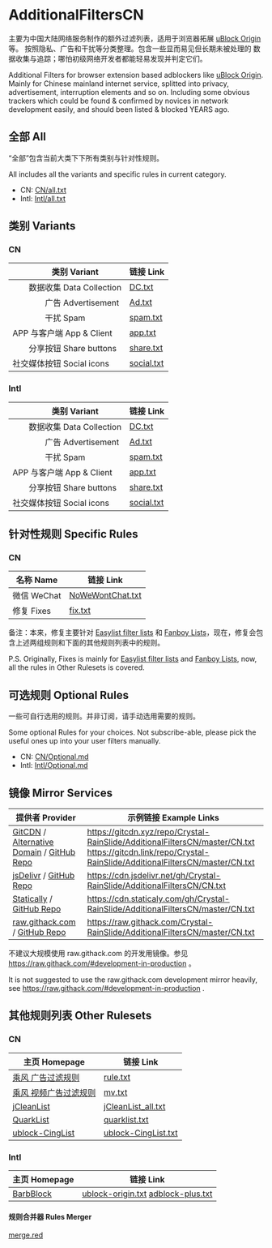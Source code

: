 # AdditionalFiltersCN

主要为中国大陆网络服务制作的额外过滤列表，适用于浏览器拓展
[uBlock Origin](https://github.com/gorhill/uBlock) 等。
按照隐私、广告和干扰等分类整理。包含一些显而易见但长期未被处理的
数据收集与追踪；哪怕初级网络开发者都能轻易发现并判定它们。

Additional Filters for browser extension based adblockers like
[uBlock Origin](https://github.com/gorhill/uBlock).
Mainly for Chinese mainland internet service, splitted into privacy,
advertisement, interruption elements and so on.
Including some obvious trackers which could be found & confirmed by
novices in network development easily, and should been listed & blocked
YEARS ago.

## 全部 All

“全部”包含当前大类下下所有类别与针对性规则。

All includes all the variants and specific rules in current category.

- CN: [CN/all.txt](https://raw.githubusercontent.com/Crystal-RainSlide/AdditionalFiltersCN/master/CN.txt)
- Intl: [Intl/all.txt](https://raw.githubusercontent.com/Crystal-RainSlide/AdditionalFiltersCN/master/Intl.txt)

## 类别 Variants

### CN

　　类别 Variant | 链接 Link
---------------- | ---------
　　数据收集 Data Collection |     [DC.txt](https://raw.githubusercontent.com/Crystal-RainSlide/AdditionalFiltersCN/master/CN/DC.txt)
　　　　广告 Advertisement   |     [Ad.txt](https://raw.githubusercontent.com/Crystal-RainSlide/AdditionalFiltersCN/master/CN/Ad.txt)
　　　　干扰 Spam            |   [spam.txt](https://raw.githubusercontent.com/Crystal-RainSlide/AdditionalFiltersCN/master/CN/spam.txt)
APP 与客户端 App & Client    |    [app.txt](https://raw.githubusercontent.com/Crystal-RainSlide/AdditionalFiltersCN/master/CN/app.txt)
　　分享按钮 Share buttons   |  [share.txt](https://raw.githubusercontent.com/Crystal-RainSlide/AdditionalFiltersCN/master/CN/share.txt)
社交媒体按钮 Social icons    | [social.txt](https://raw.githubusercontent.com/Crystal-RainSlide/AdditionalFiltersCN/master/CN/social.txt)

### Intl

　　类别 Variant | 链接 Link
---------------- | ---------
　　数据收集 Data Collection |     [DC.txt](https://raw.githubusercontent.com/Crystal-RainSlide/AdditionalFiltersCN/master/Intl/DC.txt)
　　　　广告 Advertisement   |     [Ad.txt](https://raw.githubusercontent.com/Crystal-RainSlide/AdditionalFiltersCN/master/Intl/Ad.txt)
　　　　干扰 Spam            |   [spam.txt](https://raw.githubusercontent.com/Crystal-RainSlide/AdditionalFiltersCN/master/Intl/spam.txt)
APP 与客户端 App & Client    |    [app.txt](https://raw.githubusercontent.com/Crystal-RainSlide/AdditionalFiltersCN/master/Intl/app.txt)
　　分享按钮 Share buttons   |  [share.txt](https://raw.githubusercontent.com/Crystal-RainSlide/AdditionalFiltersCN/master/Intl/share.txt)
社交媒体按钮 Social icons    | [social.txt](https://raw.githubusercontent.com/Crystal-RainSlide/AdditionalFiltersCN/master/Intl/social.txt)

## 针对性规则 Specific Rules

### CN

名称 Name | 链接 Link
--------- | ---------
微信 WeChat | [NoWeWontChat.txt](https://raw.githubusercontent.com/Crystal-RainSlide/AdditionalFiltersCN/master/CN/NoWeWontChat.txt)
修复 Fixes  | [fix.txt](https://raw.githubusercontent.com/Crystal-RainSlide/AdditionalFiltersCN/master/CN/fix.txt)

备注：本来，修复主要针对 [Easylist filter lists](https://easylist.to/) 和
[Fanboy Lists](https://fanboy.co.nz/)，现在，修复会包含上述两组规则和下面的其他规则列表中的规则。

P.S. Originally, Fixes is mainly for [Easylist filter lists](https://easylist.to/) and
[Fanboy Lists](https://fanboy.co.nz/), now, all the rules in Other Rulesets is covered.

## 可选规则 Optional Rules

一些可自行选用的规则。并非订阅，请手动选用需要的规则。

Some optional Rules for your choices. Not subscribe-able, please pick the useful ones up into your user filters manually.

- CN: [CN/Optional.md](https://github.com/Crystal-RainSlide/AdditionalFiltersCN/blob/master/CN/Optional.md)
- Intl: [Intl/Optional.md](https://github.com/Crystal-RainSlide/AdditionalFiltersCN/blob/master/Intl/Optional.md)

## 镜像 Mirror Services

提供者 Provider | 示例链接 Example Links
--------------- | ----------------------
[GitCDN](https://gitcdn.xyz) / [Alternative Domain](https://gitcdn.link) / [GitHub Repo](https://github.com/schme16/gitcdn.xyz) | https://gitcdn.xyz/repo/Crystal-RainSlide/AdditionalFiltersCN/master/CN.txt <br> https://gitcdn.link/repo/Crystal-RainSlide/AdditionalFiltersCN/master/CN.txt
[jsDelivr](https://www.jsdelivr.com/?docs=gh) / [GitHub Repo](https://github.com/jsdelivr/jsdelivr) | https://cdn.jsdelivr.net/gh/Crystal-RainSlide/AdditionalFiltersCN/CN.txt
[Statically](https://statically.io/) / [GitHub Repo](https://github.com/staticallyio/statically) | https://cdn.staticaly.com/gh/Crystal-RainSlide/AdditionalFiltersCN/master/CN.txt
[raw.githack.com](https://raw.githack.com/) / [GitHub Repo](https://github.com/neoascetic/rawgithack) | https://raw.githack.com/Crystal-RainSlide/AdditionalFiltersCN/master/CN.txt

不建议大规模使用 raw.githack.com 的开发用镜像。参见 https://raw.githack.com/#development-in-production 。

It is not suggested to use the raw.githack.com development mirror heavily, see https://raw.githack.com/#development-in-production .

## 其他规则列表 Other Rulesets

### CN

主页 Homepage | 链接 Link
------------- | ---------
[乘风 广告过滤规则](https://gitee.com/xinggsf/Adblock-Rule/) | [rule.txt](https://gitee.com/xinggsf/Adblock-Rule/raw/master/rule.txt)
[乘风 视频广告过滤规则](https://gitee.com/xinggsf/Adblock-Rule/) | [mv.txt](https://gitee.com/xinggsf/Adblock-Rule/raw/master/mv.txt)
[jCleanList](https://github.com/jiayiming/jCleanList) | [jCleanList_all.txt](https://raw.githubusercontent.com/jiayiming/jCleanList/master/jCleanList_all.txt)
[QuarkList](https://n2o.io/p/quarklist/) | [quarklist.txt](https://n2o.io/p/quarklist/dist/quarklist.txt)
[ublock-CingList](https://github.com/dupontjoy/customization/tree/master/Rules/uBlock) | [ublock-CingList.txt](https://github.com/dupontjoy/customization/blob/master/Rules/uBlock/ublock-CingList.txt)

### Intl

主页 Homepage | 链接 Link
------------- | ---------
[BarbBlock](https://ssl.bblck.me/) | [ublock-origin.txt](https://ssl.bblck.me/blacklists/ublock-origin.txt) [adblock-plus.txt](https://ssl.bblck.me/blacklists/adblock-plus.txt) | [uBlock Origin](abp:subscribe?location=https://ssl.bblck.me/blacklists/ublock-origin.txt&title=BarbBlock) / [AdBlock Plus](abp:subscribe?location=https://ssl.bblck.me/blacklists/adblock-plus.txt&title=BarbBlock)

#### 规则合并器 Rules Merger

[merge.red](https://github.com/Crystal-RainSlide/AdditionalFiltersCN/blob/master/merge.red)
